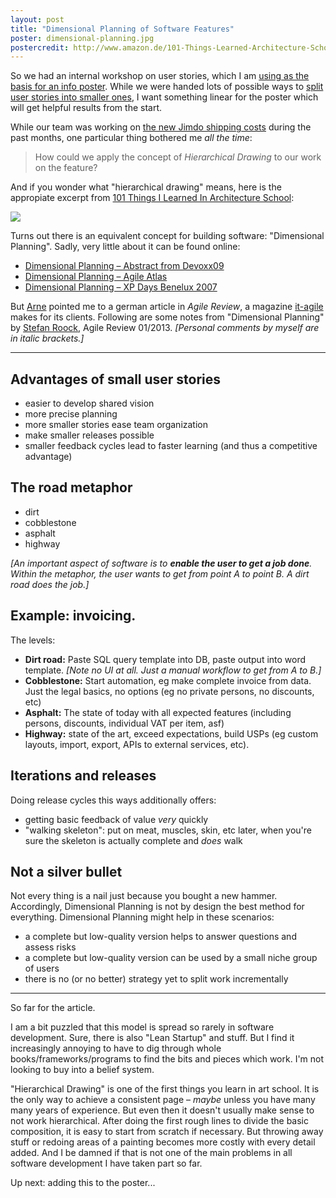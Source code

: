 ```yaml
---
layout: post
title: "Dimensional Planning of Software Features"
poster: dimensional-planning.jpg
postercredit: http://www.amazon.de/101-Things-Learned-Architecture-School/dp/0262062666/
---
```


So we had an internal workshop on user stories, which I am [using as the basis for an info poster](http://filtercake.tumblr.com/post/82007941296/prototype-of-an-info-poster-on-user-stories-based). While we were handed lots of possible ways to [split user stories into smaller ones](https://encrypted.google.com/search?hl=en&q=how%20to%20split%20user%20stories), I want something linear for the poster which will get helpful results from the start.

While our team was working on [the new Jimdo shipping costs](http://blog.jimdo.com/new-shipping-cost-options/) during the past months, one particular thing bothered me *all the time*:

> How could we apply the concept of *Hierarchical Drawing* to our work on the feature?

And if you wonder what "hierarchical drawing" means, here is the appropiate excerpt from [101 Things I Learned  In Architecture School](http://www.amazon.de/101-Things-Learned-Architecture-School/dp/0262062666/):

![]({{site.baseurl}}/images/2014/hierarchical-drawing.jpg)

Turns out there is an equivalent concept for building software: "Dimensional Planning". Sadly, very little about it can be found online:

- [Dimensional Planning – Abstract from Devoxx09](http://www.devoxx.com/display/DV09/Dimensional+Planning)
- [Dimensional Planning – Agile Atlas](http://agileatlas.org/articles/item/dimensional-planning)
- [Dimensional Planning – XP Days Benelux 2007](http://www.xpday.net/Xpday2007/session/DimensionalPlanning.html)

But [Arne](https://twitter.com/arneroock) pointed me to a german article in *Agile Review*, a magazine [it-agile](http://www.it-agile.de/) makes for its clients. Following are some notes from "Dimensional Planning" by [Stefan Roock](https://twitter.com/StefanRoock), Agile Review 01/2013. *[Personal comments by myself are in italic brackets.]*

---

## Advantages of small user stories
- easier to develop shared vision
- more precise planning
- more smaller stories ease team organization
- make smaller releases possible
- smaller feedback cycles lead to faster learning (and thus a competitive advantage)

## The road metaphor

- dirt
- cobblestone
- asphalt
- highway

*[An important aspect of software is to **enable the user to get a job done**. Within the metaphor, the user wants to get from point A to point B. A dirt road does the job.]*

## Example: invoicing.

The levels:

- **Dirt road:** Paste SQL query template into DB, paste output into word template. *[Note no UI at all. Just a manual workflow to get from A to B.]*
- **Cobblestone:** Start automation, eg make complete invoice from data. Just the legal basics, no options (eg no private persons, no discounts, etc)
- **Asphalt:** The state of today with all expected features (including persons, discounts, individual VAT per item, asf)
- **Highway:** state of the art, exceed expectations, build USPs (eg custom layouts, import, export, APIs to external services, etc).

## Iterations and releases

Doing release cycles this ways additionally offers:

- getting basic feedback of value *very* quickly
- "walking skeleton": put on meat, muscles, skin, etc later, when you're sure the skeleton is actually complete and *does* walk

## Not a silver bullet

Not every thing is a nail just because you bought a new hammer. Accordingly, Dimensional Planning is not by design the best method for everything. Dimensional Planning might help in these scenarios:

- a complete but low-quality version helps to answer questions and assess risks
- a complete but low-quality version can be used by a small niche group of users
- there is no (or no better) strategy yet to split work incrementally

---

So far for the article.

I am a bit puzzled that this model is spread so rarely in software development. Sure, there is also "Lean Startup" and stuff. But I find it increasingly annoying to have to dig through whole books/frameworks/programs to find the bits and pieces which work. I'm not looking to buy into a belief system.

"Hierarchical Drawing" is one of the first things you learn in art school. It is the only way to achieve a consistent page – *maybe* unless you have many many years of experience. But even then it doesn't usually make sense to not work hierarchical. After doing the first rough lines to divide the basic composition, it is easy to start from scratch if necessary. But throwing away stuff or redoing areas of a painting becomes more costly with every detail added. And I be damned if that is not one of the main problems in all software development I have taken part so far.

Up next: adding this to the poster...

